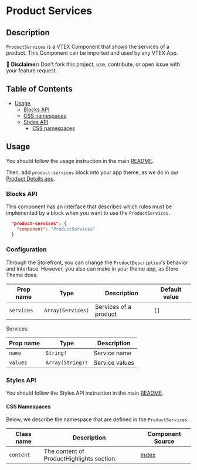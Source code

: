 # Product Services

## Description

`ProductServices` is a VTEX Component that shows the services of a product.
This Component can be imported and used by any VTEX App.

:loudspeaker: **Disclaimer:** Don't fork this project, use, contribute, or open issue with your feature request.

## Table of Contents
- [Usage](#usage)
  - [Blocks API](#blocks-api)
  - [CSS namespaces](#css-namespaces)
  - [Styles API](#styles-api)
    - [CSS namespaces](#css-namespaces)

## Usage

You should follow the usage instruction in the main [README](https://github.com/vtex-apps/store-components/blob/master/README.md#usage).

Then, add `product-services` block into your app theme, as we do in our [Product Details app](https://github.com/vtex-apps/product-details/blob/master/store/blocks.json). 

### Blocks API

This component has an interface that describes which rules must be implemented by a block when you want to use the `ProductServices`.

```json
  "product-services": {
    "component": "ProductServices"
  }
```

### Configuration


Through the Storefront, you can change the `ProductDescription`'s behavior and interface. However, you also can make in your theme app, as Store Theme does.

| Prop name | Type | Description | Default value |
| --------- | ---- | ----------- | ------------- |
| `services` | `Array(Services)` | Services of a product | `[]` |


Services:

| Prop name | Type | Description |
| --------- | ---- | ----------- |
| `name` | `String!` | Service name |
| `values` | `Array(String)!` | Service values |


### Styles API

You should follow the Styles API instruction in the main [README](/README.md#styles-api).

#### CSS Namespaces
Below, we describe the namespace that are defined in the `ProductServices`.

| Class name | Description | Component Source |
| ---------- | ----------- | ---------------- |
| `content` | The content of ProductHighlights section. | [index](/react/components/ProductServices/index.js) |
